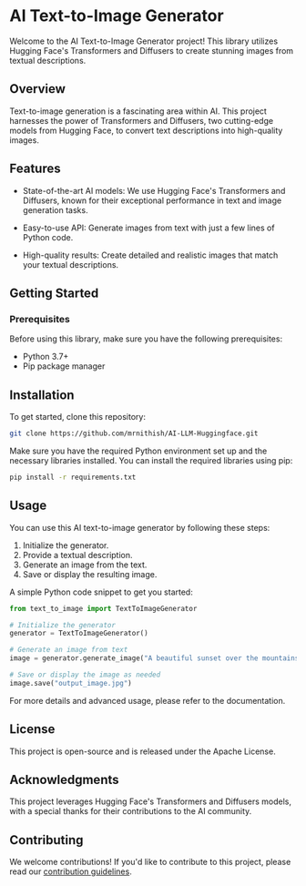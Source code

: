 

# AI Text-to-Image Generator

Welcome to the AI Text-to-Image Generator project! This library utilizes Hugging Face's Transformers and Diffusers to create stunning images from textual descriptions.

## Overview

Text-to-image generation is a fascinating area within AI. This project harnesses the power of Transformers and Diffusers, two cutting-edge models from Hugging Face, to convert text descriptions into high-quality images.

## Features

- State-of-the-art AI models: We use Hugging Face's Transformers and Diffusers, known for their exceptional performance in text and image generation tasks.

- Easy-to-use API: Generate images from text with just a few lines of Python code.

- High-quality results: Create detailed and realistic images that match your textual descriptions.

## Getting Started

### Prerequisites

Before using this library, make sure you have the following prerequisites:

- Python 3.7+
- Pip package manager



## Installation

To get started, clone this repository:

```bash
git clone https://github.com/mrnithish/AI-LLM-Huggingface.git
```

Make sure you have the required Python environment set up and the necessary libraries installed. You can install the required libraries using pip:

```bash
pip install -r requirements.txt
```

## Usage

You can use this AI text-to-image generator by following these steps:

1. Initialize the generator.
2. Provide a textual description.
3. Generate an image from the text.
4. Save or display the resulting image.

A simple Python code snippet to get you started:

```python
from text_to_image import TextToImageGenerator

# Initialize the generator
generator = TextToImageGenerator()

# Generate an image from text
image = generator.generate_image("A beautiful sunset over the mountains.")

# Save or display the image as needed
image.save("output_image.jpg")
```

For more details and advanced usage, please refer to the documentation.

## License

This project is open-source and is released under the Apache License.

## Acknowledgments

This project leverages Hugging Face's Transformers and Diffusers models, with a special thanks for their contributions to the AI community.



## Contributing

We welcome contributions! If you'd like to contribute to this project, please read our [contribution guidelines](CONTRIBUTING.md).



